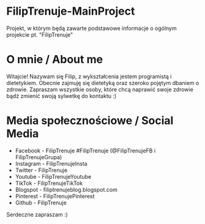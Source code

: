 # FilipTrenuje-MainProject
Projekt, w którym będą zawarte podstawowe informacje o ogólnym projekcie pt. "FilipTrenuje"

# O mnie / About me
Witajcie! Nazywam się Filip, z wykształcenia jestem programistą i dietetykiem. Obecnie zajmuję się dietetyką oraz szeroko pojętym dbaniem o zdrowie. Zapraszam wszystkie osoby, które chcą naprawić swoje zdrowie bądź zmienić swoją sylwetkę do kontaktu :)

# Media społecznościowe / Social Media
- Facebook - FilipTrenuje #FilipTrenuje (@FilipTrenujeFB i FilipTrenujeGrupa)
- Instagram - FilipTrenujeInsta
- Twitter - FilipTrenuje
- Youtube - FilipTrenujeYoutube
- TikTok - FilipTrenujeTikTok
- Blogspot - filiptrenujeblog.blogspot.com
- Pinterest - FilipTrenujePinterest
- Github - FilipTrenuje

Serdeczne zapraszam :)
